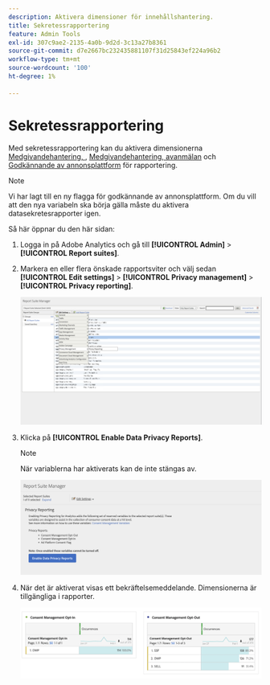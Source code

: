 ```yaml
---
description: Aktivera dimensioner för innehållshantering.
title: Sekretessrapportering
feature: Admin Tools
exl-id: 307c9ae2-2135-4a0b-9d2d-3c13a27b8361
source-git-commit: d7e2667bc232435881107f31d25843ef224a96b2
workflow-type: tm+mt
source-wordcount: '100'
ht-degree: 1%

---
```


# Sekretessrapportering

Med sekretessrapportering kan du aktivera dimensionerna [Medgivandehantering, ](/help/components/dimensions/cm-opt-in.md), [Medgivandehantering, avanmälan](/help/components/dimensions/cm-opt-out.md) och [Godkännande av annonsplattform](/help/components//dimensions/ad-consent.md) för rapportering.

>[!NOTE]
>
>Vi har lagt till en ny flagga för godkännande av annonsplattform. Om du vill att den nya variabeln ska börja gälla måste du aktivera datasekretesrapporter igen.

Så här öppnar du den här sidan:

1. Logga in på Adobe Analytics och gå till **[!UICONTROL Admin]** > **[!UICONTROL Report suites]**.
1. Markera en eller flera önskade rapportsviter och välj sedan **[!UICONTROL Edit settings]** > **[!UICONTROL Privacy management]** > **[!UICONTROL Privacy reporting]**.

   ![Redigera inställningar](assets/rsm-privacy-select.png)

1. Klicka på **[!UICONTROL Enable Data Privacy Reports]**.

   >[!NOTE]
   >
   >När variablerna har aktiverats kan de inte stängas av.

   ![Aktivera](assets/rsm-privacy-enable.png)

1. När det är aktiverat visas ett bekräftelsemeddelande. Dimensionerna är tillgängliga i rapporter.

   ![Rapport](assets/consent-management.png)
